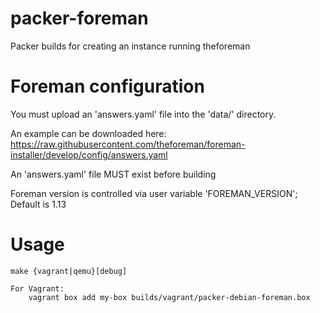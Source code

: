 # packer-foreman
Packer builds for creating an instance running theforeman

# Foreman configuration
You must upload an 'answers.yaml' file into the 'data/' directory.

An example can be downloaded here: https://raw.githubusercontent.com/theforeman/foreman-installer/develop/config/answers.yaml

An 'answers.yaml' file MUST exist before building 

Foreman version is controlled via user variable 'FOREMAN_VERSION'; Default is 1.13

# Usage
    make {vagrant|qemu}[debug]

    For Vagrant:
        vagrant box add my-box builds/vagrant/packer-debian-foreman.box
